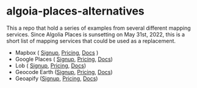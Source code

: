 # algoia-places-alternatives
This a repo that hold a series of examples from several different mapping services. Since Algolia Places is sunsetting on May 31st, 2022, this is a short list of mapping services that could be used as a replacement.

- Mapbox ( [Signup](https://account.mapbox.com/auth/signup/), [Pricing](https://docs.mapbox.com/api/search/geocoding/#geocoding-api-pricing), [Docs](https://docs.mapbox.com/api/search/geocoding/) )
- Google Places ( [Signup](https://console.cloud.google.com/google/maps-apis/start), [Pricing](https://developers.google.com/maps/documentation/geocoding/usage-and-billing), [Docs](https://developers.google.com/maps/documentation/geocoding))
- Lob ( [Signup](https://dashboard.lob.com/#/register), [Pricing](https://www.lob.com/pricing/address-verification-domestic), [Docs](https://docs.lob.com/#operation/us_verification))
- Geocode Earth ([Signup](https://app.geocode.earth/users/sign_up), [Pricing](https://geocode.earth/features/), [Docs](https://geocode.earth/docs))
- Geoapify ([Signup](https://myprojects.geoapify.com/login), [Pricing](https://apidocs.geoapify.com/docs/geocoding/forward-geocoding/#pricing), [Docs](https://apidocs.geoapify.com/docs/geocoding/forward-geocoding/#about))


